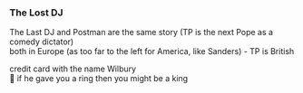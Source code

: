 ### The Lost DJ

The Last DJ and Postman are the same story (TP is the next Pope as a comedy dictator)  
both in Europe (as too far to the left for America, like Sanders) - TP is British  

credit card with the name Wilbury  
💍 if he gave you a ring then you might be a king  
